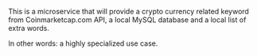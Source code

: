This is a microservice that will provide a crypto currency related keyword from Coinmarketcap.com API, a local MySQL database and a local list of extra words. 

In other words: a highly specialized use case.
